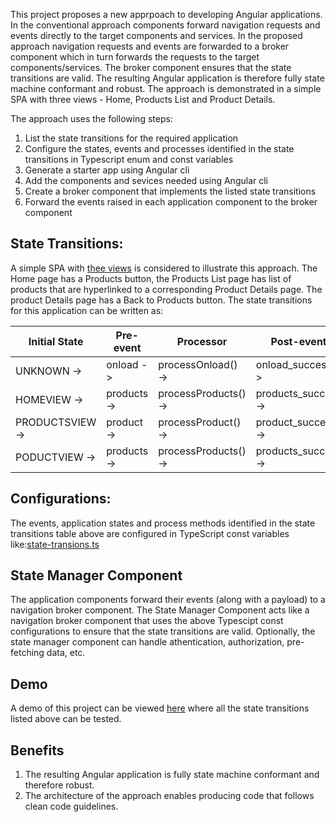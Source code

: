 
This project proposes a new apprpoach to developing Angular applications. In the conventional approach components forward navigation requests and events directly to the target components and services. In the proposed approach navigation requests and events are forwarded to a broker component which in turn forwards the requests to the target components/services. The broker component ensures that the state transitions are valid. The resulting Angular application is therefore fully state machine conformant and robust. The approach is demonstrated in a simple SPA with three views - Home, Products List and Product Details.

The approach uses the following steps:

1. List the state transitions for the required application
2. Configure the states, events and processes identified in the state transitions in Typescript enum and const variables
3. Generate a starter app using Angular cli
4. Add the components and sevices needed using Angular cli
5. Create a broker component that implements the listed state transitions
6. Forward the events raised in each application component to the broker component

## State Transitions:

A simple SPA with [thee views](https://mapteb.github.io/new-approach-to-angular-development) is considered to illustrate this approach. The Home page has a Products button, the Products List page has list of products that are hyperlinked to a corresponding Product Details page. The product Details page has a Back to Products button. The state transitions for this application can be written as:
   
<strong>Initial State</strong> | <strong>Pre-event</strong> | <strong>Processor</strong> | <strong>Post-event</strong>     | <strong>Final State</strong>
----------------- | ------------------ |------------------ | ------------------ | ------------------ 
  UNKNOWN       -> | onload   -> | processOnload()   -> | onload_success   -> | HOMEVIEW
  HOMEVIEW      -> | products -> | processProducts() -> | products_success -> | PRODUCTSVIEW
  PRODUCTSVIEW  -> | product  -> | processProduct()  -> | product_success  -> | PODUCTVIEW
  PODUCTVIEW    -> | products -> | processProducts() -> | products_success -> | PRODUCTSVIEW

## Configurations:

The events, application states and process methods identified in the state transitions table above are configured in TypeScript const variables like:[state-transions.ts](https://github.com/mapteb/angular-a-development-pattern/blob/main/src/app/state-transitions/state-transitions.ts)

## State Manager Component

The application components forward their events (along with a payload) to a navigation broker component. The State Manager Component acts like a navigation broker component that uses the above Typescipt const configurations to ensure that the state transitions are valid. Optionally, the state manager component can handle athentication, authorization, pre-fetching data, etc.  

## Demo

A demo of this project can be viewed [here](https://mapteb.github.io/angular-a-development-pattern) where all the state transitions listed above can be tested.

## Benefits

1. The resulting Angular application is fully state machine conformant and therefore robust.
2. The architecture of the approach enables producing code that follows clean code guidelines.
